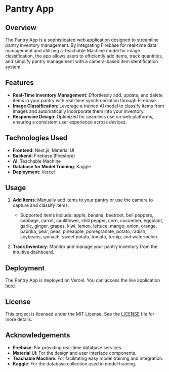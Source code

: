 # Pantry App


## Overview

The Pantry App is a sophisticated web application designed to streamline pantry inventory management. By integrating Firebase for real-time data management and utilizing a Teachable Machine model for image classification, the app allows users to efficiently add items, track quantities, and simplify pantry management with a camera-based item identification system.

## Features

- **Real-Time Inventory Management**: Effortlessly add, update, and delete items in your pantry with real-time synchronization through Firebase.
- **Image Classification**: Leverage a trained AI model to classify items from images and automatically incorporate them into your inventory.
- **Responsive Design**: Optimized for seamless use on web platforms, ensuring a consistent user experience across devices.

## Technologies Used

- **Frontend**: Next.js, Material UI
- **Backend**: Firebase (Firestore)
- **AI**: Teachable Machine
- **Database for Model Training**: Kaggle
- **Deployment**: Vercel

## Usage

1. **Add Items**: Manually add items to your pantry or use the camera to capture and classify items. 
   - Supported items include: apple, banana, beetroot, bell peppers, cabbage, carrot, cauliflower, chili pepper, corn, cucumber, eggplant, garlic, ginger, grapes, kiwi, lemon, lettuce, mango, onion, orange, paprika, pear, peas, pineapple, pomegranate, potato, radish, soybeans, spinach, sweet potato, tomato, turnip, and watermelon.

2. **Track Inventory**: Monitor and manage your pantry inventory from the intuitive dashboard.

## Deployment

The Pantry App is deployed on Vercel. You can access the live application [here](https://pantry-app-xi.vercel.app/).

## License

This project is licensed under the MIT License. See the [LICENSE](LICENSE) file for more details.

## Acknowledgements

- **Firebase**: For providing real-time database services.
- **Material UI**: For the design and user interface components.
- **Teachable Machine**: For facilitating easy model training and integration.
- **Kaggle**: For the database collection used in model training.



